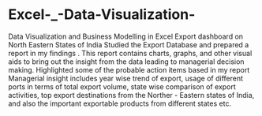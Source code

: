 # Excel-_-Data-Visualization-
Data Visualization and Business Modelling in Excel
Export dashboard on North Eastern States of India 
Studied the Export Database and prepared a report in my findings . This report contains charts, graphs, and other visual aids to bring out the insight from the data leading to managerial decision making. 
Highlighted some of the probable action items based in my report 
Managerial insight includes year wise trend of export, usage of different ports in terms of total export volume, state wise comparison of export activities, top export destinations from the Norther - Eastern states of India, and also the important exportable products from different states etc.
